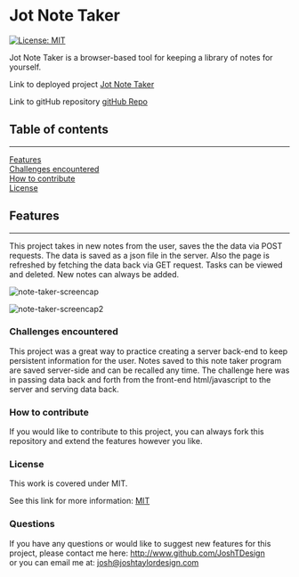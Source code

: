   
# Jot Note Taker
[![License: MIT](https://img.shields.io/badge/License-MIT-yellow.svg)](#licence)

Jot Note Taker is a browser-based tool for keeping a library of notes for yourself.

Link to deployed project
[Jot Note Taker](https://jt-note-taker.herokuapp.com/)

Link to gitHub repository
[gitHub Repo](https://github.com/JoshTDesign/jot-notes)


## Table of contents


***

[Features](#features)  
[Challenges encountered](#challenges-encountered)  
[How to contribute](#how-to-contribute)  
[License](#licence)  


## Features  

*** 

This project takes in new notes from the user, saves the the data via POST requests. The data is saved as a json file in the server. Also the page is refreshed by fetching the data back via GET request. Tasks can be viewed and deleted. New notes can always be added.


![note-taker-screencap](https://user-images.githubusercontent.com/78992027/115800345-4482b680-a38f-11eb-8735-18bfffa0a861.PNG)

![note-taker-screencap2](https://user-images.githubusercontent.com/78992027/115800354-49e00100-a38f-11eb-889a-6e98484f2ce0.PNG)



### Challenges encountered  
This project was a great way to practice creating a server back-end to keep persistent information for the user. Notes saved to this note taker program are saved server-side and can be recalled any time. The challenge here was in passing data back and forth from the front-end html/javascript to the server and serving data back.


### How to contribute  
If you would like to contribute to this project, you can always fork this repository and extend the features however you like.


### License  
This work is covered under MIT.

 See this link for more information:
[MIT](https://opensource.org/licenses/MIT)  


### Questions 
If you have any questions or would like to suggest new features for this project, please contact me here: 
http://www.github.com/JoshTDesign    
or you can email me at: josh@joshtaylordesign.com




